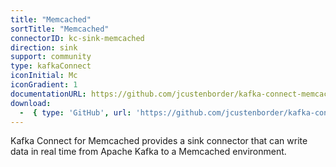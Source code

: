 ```yaml
---
title: "Memcached"
sortTitle: "Memcached"
connectorID: kc-sink-memcached
direction: sink
support: community
type: kafkaConnect
iconInitial: Mc
iconGradient: 1
documentationURL: https://github.com/jcustenborder/kafka-connect-memcached/blob/master/README.rst
download:
  -  { type: 'GitHub', url: 'https://github.com/jcustenborder/kafka-connect-memcached' }
---
```


Kafka Connect for Memcached provides a sink connector that can write data in real time from Apache Kafka to a Memcached environment.
